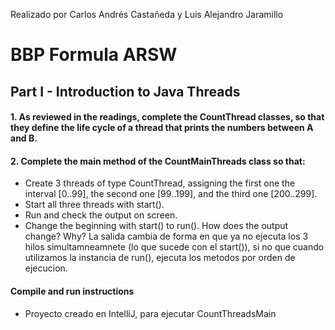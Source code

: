 Realizado por Carlos Andrés Castañeda y Luis Alejandro Jaramillo

# BBP Formula ARSW

## Part I - Introduction to Java Threads

#### 1. As reviewed in the readings, complete the CountThread classes, so that they define the life cycle of a thread that     prints the numbers between A and B. 

#### 2. Complete the main method of the CountMainThreads class so that: 
  - Create 3 threads of type CountThread, assigning the first one the interval [0..99], the second one [99..199], and the third one [200..299]. 
  - Start all three threads with start(). 
  - Run and check the output on screen. 
  - Change the beginning with start() to run(). How does the output change? Why?
    La salida cambia de forma en que ya no ejecuta los 3 hilos simultamneamnete (lo que sucede con el start()), si no que cuando utilizamos 
    la instancia de run(), ejecuta los metodos por orden de ejecucion.

#### Compile and run instructions
* Proyecto creado en IntelliJ, para ejecutar CountThreadsMain



    
